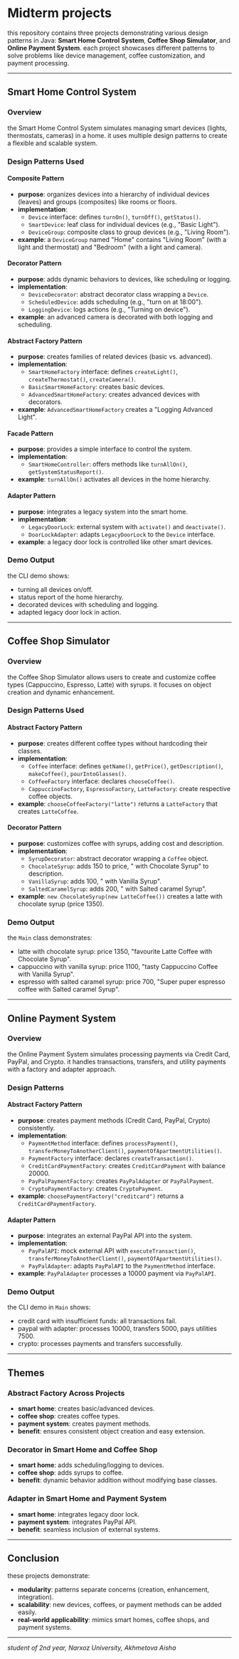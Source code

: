 # Midterm projects

this repository contains three projects demonstrating various design patterns in Java: **Smart Home Control System**, **Coffee Shop Simulator**, and **Online Payment System**. each project showcases different patterns to solve problems like device management, coffee customization, and payment processing.

---

## Smart Home Control System

### Overview
the Smart Home Control System simulates managing smart devices (lights, thermostats, cameras) in a home. it uses multiple design patterns to create a flexible and scalable system.

### Design Patterns Used

#### Composite Pattern
- **purpose**: organizes devices into a hierarchy of individual devices (leaves) and groups (composites) like rooms or floors.
- **implementation**:
  - `Device` interface: defines `turnOn()`, `turnOff()`, `getStatus()`.
  - `SmartDevice`: leaf class for individual devices (e.g., "Basic Light").
  - `DeviceGroup`: composite class to group devices (e.g., "Living Room").
- **example**: a `DeviceGroup` named "Home" contains "Living Room" (with a light and thermostat) and "Bedroom" (with a light and camera).

#### Decorator Pattern
- **purpose**: adds dynamic behaviors to devices, like scheduling or logging.
- **implementation**:
  - `DeviceDecorator`: abstract decorator class wrapping a `Device`.
  - `ScheduledDevice`: adds scheduling (e.g., "turn on at 18:00").
  - `LoggingDevice`: logs actions (e.g., "Turning on device").
- **example**: an advanced camera is decorated with both logging and scheduling.

#### Abstract Factory Pattern
- **purpose**: creates families of related devices (basic vs. advanced).
- **implementation**:
  - `SmartHomeFactory` interface: defines `createLight()`, `createThermostat()`, `createCamera()`.
  - `BasicSmartHomeFactory`: creates basic devices.
  - `AdvancedSmartHomeFactory`: creates advanced devices with decorators.
- **example**: `AdvancedSmartHomeFactory` creates a "Logging Advanced Light".

#### Facade Pattern
- **purpose**: provides a simple interface to control the system.
- **implementation**:
  - `SmartHomeController`: offers methods like `turnAllOn()`, `getSystemStatusReport()`.
- **example**: `turnAllOn()` activates all devices in the home hierarchy.

#### Adapter Pattern
- **purpose**: integrates a legacy system into the smart home.
- **implementation**:
  - `LegacyDoorLock`: external system with `activate()` and `deactivate()`.
  - `DoorLockAdapter`: adapts `LegacyDoorLock` to the `Device` interface.
- **example**: a legacy door lock is controlled like other smart devices.

### Demo Output
the CLI demo shows:
- turning all devices on/off.
- status report of the home hierarchy.
- decorated devices with scheduling and logging.
- adapted legacy door lock in action.

---

## Coffee Shop Simulator

### Overview
the Coffee Shop Simulator allows users to create and customize coffee types (Cappuccino, Espresso, Latte) with syrups. it focuses on object creation and dynamic enhancement.

### Design Patterns Used

#### Abstract Factory Pattern
- **purpose**: creates different coffee types without hardcoding their classes.
- **implementation**:
  - `Coffee` interface: defines `getName()`, `getPrice()`, `getDescription()`, `makeCoffee()`, `pourIntoGlasses()`.
  - `CoffeeFactory` interface: declares `chooseCoffee()`.
  - `CappuccinoFactory`, `EspressoFactory`, `LatteFactory`: create respective coffee objects.
- **example**: `chooseCoffeeFactory("latte")` returns a `LatteFactory` that creates `LatteCoffee`.

#### Decorator Pattern
- **purpose**: customizes coffee with syrups, adding cost and description.
- **implementation**:
  - `SyrupDecorator`: abstract decorator wrapping a `Coffee` object.
  - `ChocolateSyrup`: adds 150 to price, " with Chocolate Syrup" to description.
  - `VanillaSyrup`: adds 100, " with Vanilla Syrup".
  - `SaltedCaramelSyrup`: adds 200, " with Salted caramel Syrup".
- **example**: `new ChocolateSyrup(new LatteCoffee())` creates a latte with chocolate syrup (price 1350).

### Demo Output
the `Main` class demonstrates:
- latte with chocolate syrup: price 1350, "favourite Latte Coffee with Chocolate Syrup".
- cappuccino with vanilla syrup: price 1100, "tasty Cappuccino Coffee with Vanilla Syrup".
- espresso with salted caramel syrup: price 700, "Super puper espresso coffee with Salted caramel Syrup".

---

## Online Payment System

### Overview
the Online Payment System simulates processing payments via Credit Card, PayPal, and Crypto. it handles transactions, transfers, and utility payments with a factory and adapter approach.

### Design Patterns

#### Abstract Factory Pattern
- **purpose**: creates payment methods (Credit Card, PayPal, Crypto) consistently.
- **implementation**:
  - `PaymentMethod` interface: defines `processPayment()`, `transferMoneyToAnotherClient()`, `paymentOfApartmentUtilities()`.
  - `PaymentFactory` interface: declares `createTransaction()`.
  - `CreditCardPaymentFactory`: creates `CreditCardPayment` with balance 20000.
  - `PayPalPaymentFactory`: creates `PayPalAdapter` or `PayPalPayment`.
  - `CryptoPaymentFactory`: creates `CryptoPayment`.
- **example**: `choosePaymentFactory("creditcard")` returns a `CreditCardPaymentFactory`.

#### Adapter Pattern
- **purpose**: integrates an external PayPal API into the system.
- **implementation**:
  - `PayPalAPI`: mock external API with `executeTransaction()`, `transferMoneyToAnotherClient()`, `paymentOfApartmentUtilities()`.
  - `PayPalAdapter`: adapts `PayPalAPI` to the `PaymentMethod` interface.
- **example**: `PayPalAdapter` processes a 10000 payment via `PayPalAPI`.

### Demo Output
the CLI demo in `Main` shows:
- credit card with insufficient funds: all transactions fail.
- paypal with adapter: processes 10000, transfers 5000, pays utilities 7500.
- crypto: processes payments and transfers successfully.

---

## Themes

### Abstract Factory Across Projects
- **smart home**: creates basic/advanced devices.
- **coffee shop**: creates coffee types.
- **payment system**: creates payment methods.
- **benefit**: ensures consistent object creation and easy extension.

### Decorator in Smart Home and Coffee Shop
- **smart home**: adds scheduling/logging to devices.
- **coffee shop**: adds syrups to coffee.
- **benefit**: dynamic behavior addition without modifying base classes.

### Adapter in Smart Home and Payment System
- **smart home**: integrates legacy door lock.
- **payment system**: integrates PayPal API.
- **benefit**: seamless inclusion of external systems.

---

## Conclusion

these projects demonstrate:
- **modularity**: patterns separate concerns (creation, enhancement, integration).
- **scalability**: new devices, coffees, or payment methods can be added easily.
- **real-world applicability**: mimics smart homes, coffee shops, and payment systems.

---

*student of 2nd year, Narxoz University, Akhmetova Aisha*
